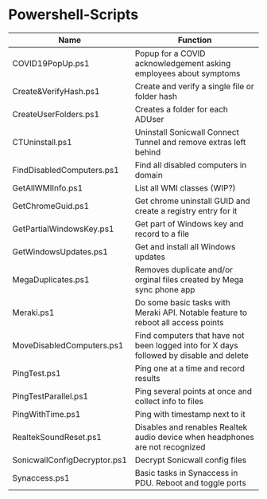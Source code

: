 # Powershell-Scripts

| Name                         | Function                                                                                |
| ---------------------------- | --------------------------------------------------------------------------------------- |
| COVID19PopUp.ps1             | Popup for a COVID acknowledgement asking employees about symptoms                       |
| Create&VerifyHash.ps1        | Create and verify a single file or folder hash                                          |
| CreateUserFolders.ps1        | Creates a folder for each ADUser                                                        |
| CTUninstall.ps1              | Uninstall Sonicwall Connect Tunnel and remove extras left behind                        |
| FindDisabledComputers.ps1    | Find all disabled computers in domain                                                   |
| GetAllWMIInfo.ps1            | List all WMI classes (WIP?)                                                             |
| GetChromeGuid.ps1            | Get chrome uninstall GUID and create a registry entry for it                            |
| GetPartialWindowsKey.ps1     | Get part of Windows key and record to a file                                            |
| GetWindowsUpdates.ps1        | Get and install all Windows updates                                                     |
| MegaDuplicates.ps1           | Removes duplicate and/or orginal files created by Mega sync phone app                   |
| Meraki.ps1                   | Do some basic tasks with Meraki API. Notable feature to reboot all access points        |
| MoveDisabledComputers.ps1    | Find computers that have not been logged into for X days followed by disable and delete |
| PingTest.ps1                 | Ping one at a time and record results                                                   |
| PingTestParallel.ps1         | Ping several points at once and collect info to files                                   |
| PingWithTime.ps1             | Ping with timestamp next to it                                                          |
| RealtekSoundReset.ps1        | Disables and renables Realtek audio device when headphones are not recognized           |
| SonicwallConfigDecryptor.ps1 | Decrypt Sonicwall config files                                                          |
| Synaccess.ps1	               | Basic tasks in Synaccess in PDU. Reboot and toggle ports                                |
